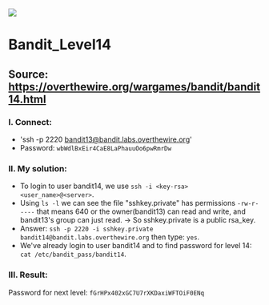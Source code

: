 # ![](https://overthewire.org/img/domokitten.png)

# Bandit_Level14

## Source: <https://overthewire.org/wargames/bandit/bandit14.html>

###

### I. Connect:
- 'ssh -p 2220 bandit13@bandit.labs.overthewire.org'
- Password: `wbWdlBxEir4CaE8LaPhauuOo6pwRmrDw`

###
### II. My solution:
- To login to user bandit14, we use `ssh -i <key-rsa> <user_name>@<server>`.
- Using `ls -l` we can see the file "sshkey.private" has permissions `-rw-r-----` that means 640 or the owner(bandit13) can read and write, and bandit13's group can just read. -> So sshkey.private is a public rsa_key.
- Answer: `ssh -p 2220 -i sshkey.private bandit14@bandit.labs.overthewire.org` then type: `yes`.
- We've already login to user bandit14 and to find password for level 14: `cat /etc/bandit_pass/bandit14`.

###
### III. Result:
Password for next level: `fGrHPx402xGC7U7rXKDaxiWFTOiF0ENq`